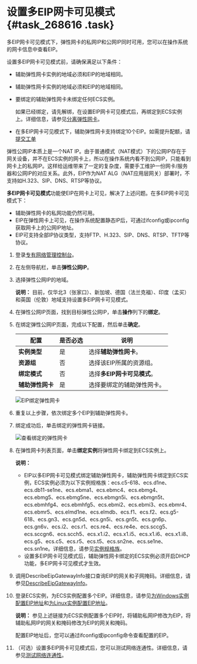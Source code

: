 # 设置多EIP网卡可见模式 {#task_268616 .task}

多EIP网卡可见模式下，弹性网卡的私网IP和公网IP同时可用，您可以在操作系统的网卡信息中查看EIP。

设置多EIP网卡可见模式前，请确保满足以下条件：

-   辅助弹性网卡实例的地域必须和EIP的地域相同。
-   辅助弹性网卡实例的地域必须和EIP的地域相同。
-   要绑定的辅助弹性网卡未绑定任何ECS实例。

    如果已经绑定，请先解绑，在设置EIP网卡可见模式后，再绑定到ECS实例上。详细信息，请参见[分离弹性网卡](../../../../cn.zh-CN/网络/弹性网卡/分离弹性网卡.md#)。

-   在多EIP网卡可见模式下，辅助弹性网卡支持绑定10个EIP。如需提升配额，请[提交工单](https://selfservice.console.aliyun.com/ticket/createIndex.htm)

弹性公网IP本质上是一个NAT IP。由于普通模式（NAT模式）下的公网IP存在于网关设备，并不在ECS实例的网卡上，所以在操作系统内看不到公网IP，只能看到网卡上的私网IP。这样给运维带来了一定的复杂度，需要手工维护一份网卡/服务器和公网IP的对应关系。此外，EIP作为NAT ALG（NAT应用层网关）部署时，不支持如H.323、SIP、DNS、RTSP等协议。

**多EIP网卡可见模式**功能使EIP在网卡上可见，解决了上述问题。在多EIP网卡可见模式下：

-   辅助弹性网卡的私网功能仍然可用。
-   EIP在弹性网卡上可见，在操作系统配置静态IP后，可通过ifconfig或ipconfig获取网卡上的公网IP地址。
-   EIP可支持全部IP协议类型，支持FTP、H.323、SIP、DNS、RTSP、TFTP等协议。

1.  登录[专有网络管理控制台](https://vpcnext.console.aliyun.com)。
2.  在左侧导航栏，单击**弹性公网IP**。
3.  选择弹性公网IP的地域。 

    **说明：** 目前，仅华北3（张家口）、新加坡、德国（法兰克福）、印度（孟买）和英国（伦敦）地域支持设置多EIP网卡可见模式。

4.  在弹性公网IP页面，找到目标弹性公网IP，单击**操作**列下的**绑定**。
5.  在绑定弹性公网IP页面，完成以下配置，然后单击**确定**。 

    |配置|是否必选|说明|
    |--|----|--|
    |**实例类型**|是|选择**辅助弹性网卡**。|
    |**资源组**|否|选择该EIP所属的资源组。|
    |**绑定模式**|否|选择**多EIP网卡可见模式**。|
    |**辅助弹性网卡**|是|选择要绑定的辅助弹性网卡。|

    ![EIP绑定弹性网卡](http://static-aliyun-doc.oss-cn-hangzhou.aliyuncs.com/assets/img/221990/156516367047675_zh-CN.png)

6.  重复以上步骤，依次绑定多个EIP到辅助弹性网卡。
7.  绑定成功后，单击绑定的弹性网卡链接。 

    ![查看绑定的弹性网卡](http://static-aliyun-doc.oss-cn-hangzhou.aliyuncs.com/assets/img/65386/156516367033382_zh-CN.png)

8.  在弹性网卡列表页面，单击**绑定实例**将弹性网卡绑定到ECS实例上。 

    **说明：** 

    -   EIP以多EIP网卡可见模式绑定辅助弹性网卡，辅助弹性网卡绑定到ECS实例，ECS实例必须为以下实例规格族：ecs.c5-618、ecs.d1ne、ecs.db11-se1ne、ecs.ebma1、ecs.ebmc4、ecs.ebmg4、ecs.ebmg5、ecs.ebmg5ne、ecs.ebmgn5i、ecs.ebmgn5t、ecs.ebmhfg4、ecs.ebmhfg5、ecs.ebmi2、ecs.ebmi3、ecs.ebmr4、ecs.ebmr5、ecs.elmd1ne、ecs.elmdb、ecs.f1、ecs.f2、ecs.g5-618、ecs.gn3、ecs.gn5d、ecs.gn5i、ecs.gn5t、ecs.gn6p、ecs.gn6v、ecs.i2、ecs.r1、ecs.re4、ecs.re4e、ecs.sccg5、ecs.sccgn6、ecs.scch5、ecs.x1.i2、ecs.x1.i5、ecs.x1.i6、ecs.x1.i8、ecs.g5、ecs.c5、ecs.r5、ecs.t5、ecs.sn2ne、ecs.se1ne、ecs.sn1ne。详细信息，请参见[实例规格族](../../../../cn.zh-CN/实例/实例规格族.md#)。
    -   设置多EIP网卡可见模式后，辅助弹性网卡绑定的ECS实例必须开启DHCP功能，多EIP网卡可见模式才生效。
9.  调用DescribeEipGatewayInfo接口查询EIP的网关和子网掩码。详细信息，请参见[DescribeEipGatewayInfo](../../../../cn.zh-CN/API参考/弹性公网IP/DescribeEipGatewayInfo.md#)。
10. 登录ECS实例，为ECS实例配置多个EIP。详细信息，请参见[为Windows实例配置EIP地址](../../../../cn.zh-CN/网络/弹性网卡/分配辅助私网IP地址.md#section_y4b_krk_ggb)和[为Linux实例配置EIP地址](../../../../cn.zh-CN/网络/弹性网卡/分配辅助私网IP地址.md#section_b2x_hlb_3gb)。 

    **说明：** 参见上述链接为ECS实例配置多个EIP时，将辅助私网IP修改为EIP，将辅助私网IP的网关和掩码修改为EIP的网关和掩码。

    配置EIP地址后，您可以通过ifconfig或ipconfig命令查看配置的EIP。

11. （可选）设置多EIP网卡可见模式后，您可以测试网络连通性。详细信息，请参见[测试网络连通性](../../../../cn.zh-CN/最佳实践/普通模式下网卡多EIP.md#section_6l6_t3r_azk)。

